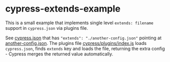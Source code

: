 # cypress-extends-example

This is a small example that implements single level `extends: filename` support in `cypress.json` via plugins file.

See [cypress.json](cypress.json) that has `"extends": "./another-config.json"` pointing at [another-config.json](another-config.json). The plugins file [cypress/plugins/index.js](cypress/plugins/index.js) loads `cypress.json`, finds `extends` key and loads the file, returning the extra config - Cypress merges the returned value automatically.
